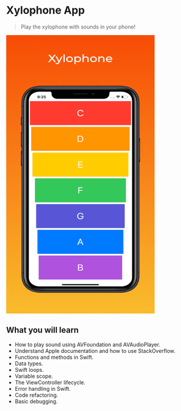 # Xylophone App
> Play the xylophone with sounds in your phone!

<img src="images/xylophone.png" width="400" height="750">

## What you will learn

* How to play sound using AVFoundation and AVAudioPlayer.
* Understand Apple documentation and how to use StackOverflow.
* Functions and methods in Swift. 
* Data types.
* Swift loops.
* Variable scope.
* The ViewController lifecycle.
* Error handling in Swift.
* Code refactoring.
* Basic debugging.
